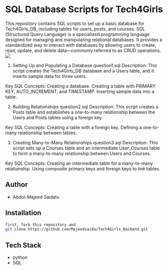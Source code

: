 # SQL Database Scripts for Tech4Girls
This repository contains SQL scripts to set up a basic database for Tech4Girls_DB, including tables for users, posts, and courses.
SQL (Structured Query Language) is a specialized programming language designed for managing and manipulating relational databases. It provides a standardized way to interact with databases by allowing users to create, read, update, and delete data—commonly referred to as CRUD operations.
![](https://dbconvert.com/blog/content/images/2024/05/sql-chatgpt44.jpg)

1. Setting Up and Populating a Database question1.sql
Description:
This script creates the Tech4Girls_DB database and a Users table, and it inserts sample data for three users.

Key SQL Concepts:
Creating a database.
Creating a table with PRIMARY KEY, AUTO_INCREMENT, and TIMESTAMP.
Inserting sample data into a table.

2. Building Relationships question2.sql
Description:
This script creates a Posts table and establishes a one-to-many relationship between the Users and Posts tables using a foreign key.

Key SQL Concepts:
Creating a table with a foreign key.
Defining a one-to-many relationship between tables.

3. Creating Many-to-Many Relationships question3.sql
Description:
This script sets up a Courses table and an intermediate User_Courses table to form a many-to-many relationship between Users and Courses.

Key SQL Concepts:
Creating an intermediate table for a many-to-many relationship.
Using composite primary keys and foreign keys to link tables.

## Author
* Abdul-Majeed Saidatu

## Installation
```bash
first, fork this repository and
git clone https://github.com/Majeedsaida/Tech4Girls_Backend.git

```
## Tech Stack
* python
* SQL
